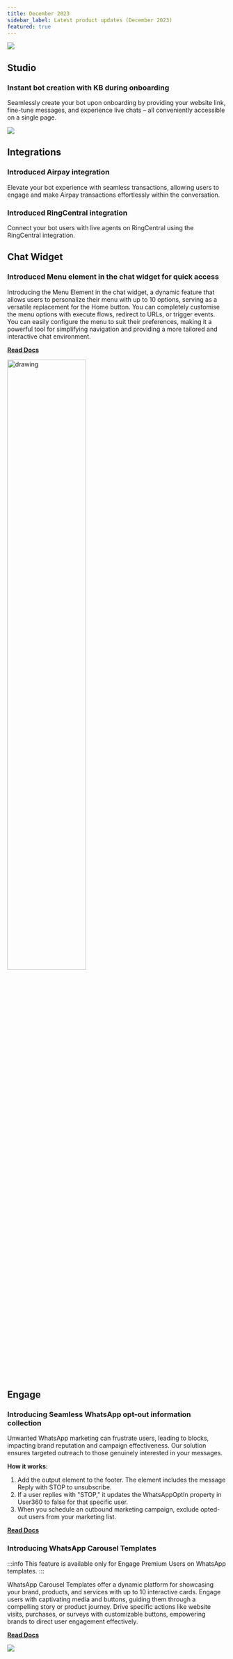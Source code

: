 ```yaml
---
title: December 2023
sidebar_label: Latest product updates (December 2023)
featured: true
---
```


![](https://i.imgur.com/hIGEIJL.png)

## Studio

### Instant bot creation with KB during onboarding

Seamlessly create your bot upon onboarding by providing your website link, fine-tune messages, and experience live chats – all conveniently accessible on a single page.

   ![](https://i.imgur.com/rGrHCvQ.png)
   

## Integrations

### Introduced Airpay integration

Elevate your bot experience with seamless transactions, allowing users to engage and make Airpay transactions effortlessly within the conversation.

### Introduced RingCentral integration

Connect your bot users with live agents on RingCentral using the RingCentral integration.

## Chat Widget

### Introduced Menu element in the chat widget for quick access

Introducing the Menu Element in the chat widget, a dynamic feature that allows users to personalize their menu with up to 10 options, serving as a versatile replacement for the Home button. You can completely customise the menu options with execute flows, redirect to URLs, or trigger events. You can easily configure the menu to suit their preferences, making it a powerful tool for simplifying navigation and providing a more tailored and interactive chat environment.

**[Read Docs](https://docs.yellow.ai/docs/platform_concepts/channelConfiguration/web-widget#configure-navigation-options-for-the-chat-widget)**  
   
<img src="https://i.imgur.com/W9apDLp.png" alt="drawing" width="60%"/>

## Engage

### Introducing Seamless WhatsApp opt-out information collection

Unwanted WhatsApp marketing can frustrate users, leading to blocks, impacting brand reputation and campaign effectiveness. Our solution ensures targeted outreach to those genuinely interested in your messages.

**How it works:**

1. Add the output element to the footer. The element includes the message Reply with STOP to unsubscribe.
2. If a user replies with "STOP," it updates the WhatsAppOptIn property in User360 to false for that specific user.
3. When you schedule an outbound marketing campaign, exclude opted-out users from your marketing list.

**[Read Docs](https://docs.yellow.ai/docs/platform_concepts/engagement/outbound/templates/whatsapptemplate#2-creating-whatsapp-template)**

### Introducing WhatsApp Carousel Templates

:::info
This feature is available only for Engage Premium Users on WhatsApp templates.
:::

WhatsApp Carousel Templates offer a dynamic platform for showcasing your brand, products, and services with up to 10 interactive cards. Engage users with captivating media and buttons, guiding them through a compelling story or product journey. Drive specific actions like website visits, purchases, or surveys with customizable buttons, empowering brands to direct user engagement effectively.

**[Read Docs](https://docs.yellow.ai/docs/platform_concepts/engagement/outbound/templates/whatsapptemplate#2-creating-whatsapp-template)**

   ![](https://i.imgur.com/6obwiuZ.png)